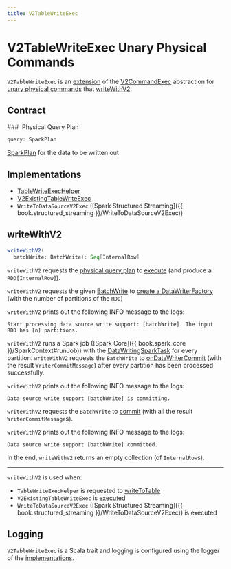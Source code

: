 ```yaml
---
title: V2TableWriteExec
---
```


# V2TableWriteExec Unary Physical Commands

`V2TableWriteExec` is an [extension](#contract) of the [V2CommandExec](V2CommandExec.md) abstraction for [unary physical commands](#implementations) that [writeWithV2](#writeWithV2).

## Contract

### <span id="query"> Physical Query Plan

```scala
query: SparkPlan
```

[SparkPlan](SparkPlan.md) for the data to be written out

## Implementations

* [TableWriteExecHelper](TableWriteExecHelper.md)
* [V2ExistingTableWriteExec](V2ExistingTableWriteExec.md)
* `WriteToDataSourceV2Exec` ([Spark Structured Streaming]({{ book.structured_streaming }}/WriteToDataSourceV2Exec))

## <span id="writeWithV2"> writeWithV2

```scala
writeWithV2(
  batchWrite: BatchWrite): Seq[InternalRow]
```

`writeWithV2` requests the [physical query plan](#query) to [execute](SparkPlan.md#execute) (and produce a `RDD[InternalRow]`).

`writeWithV2` requests the given [BatchWrite](../connector/BatchWrite.md) to [create a DataWriterFactory](../connector/BatchWrite.md#createBatchWriterFactory) (with the number of partitions of the `RDD`)

`writeWithV2` prints out the following INFO message to the logs:

```text
Start processing data source write support: [batchWrite]. The input RDD has [n] partitions.
```

`writeWithV2` runs a Spark job ([Spark Core]({{ book.spark_core }}/SparkContext#runJob)) with the [DataWritingSparkTask](../connectors/DataWritingSparkTask.md#run) for every partition. `writeWithV2` requests the `BatchWrite` to [onDataWriterCommit](../connector/BatchWrite.md#onDataWriterCommit) (with the result `WriterCommitMessage`) after every partition has been processed successfully.

`writeWithV2` prints out the following INFO message to the logs:

```text
Data source write support [batchWrite] is committing.
```

`writeWithV2` requests the `BatchWrite` to [commit](../connector/BatchWrite.md#commit) (with all the result `WriterCommitMessage`s).

`writeWithV2` prints out the following INFO message to the logs:

```text
Data source write support [batchWrite] committed.
```

In the end, `writeWithV2` returns an empty collection (of `InternalRow`s).

---

`writeWithV2` is used when:

* `TableWriteExecHelper` is requested to [writeToTable](TableWriteExecHelper.md#writeToTable)
* `V2ExistingTableWriteExec` is [executed](V2ExistingTableWriteExec.md#run)
* `WriteToDataSourceV2Exec` ([Spark Structured Streaming]({{ book.structured_streaming }}/WriteToDataSourceV2Exec)) is executed

## Logging

`V2TableWriteExec` is a Scala trait and logging is configured using the logger of the [implementations](#implementations).
